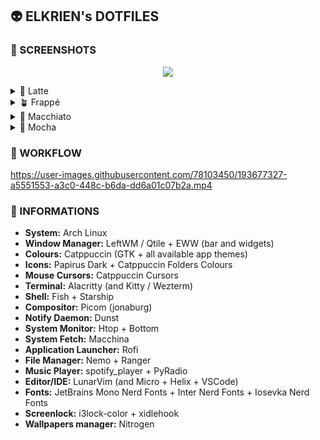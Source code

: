 ## 👽 ELKRIEN's DOTFILES

### 🦀 SCREENSHOTS

<p align="center">
  <img src="https://raw.githubusercontent.com/elkrien/actina-dotfiles/main/assets/catrice.png"/>
</p>

<details>
<summary>🌻 Latte</summary>
  <img src="https://raw.githubusercontent.com/elkrien/actina-dotfiles/main/assets/catrice-latte.png"/>
</details>
<details>
<summary>🪴 Frappé</summary>
  <img src="https://raw.githubusercontent.com/elkrien/actina-dotfiles/main/assets/catrice-frappe.png"/>
</details>
<details>
<summary>🌺 Macchiato</summary>
  <img src="https://raw.githubusercontent.com/elkrien/actina-dotfiles/main/assets/catrice-macchiato.png"/>
</details>
<details>
<summary>🌿 Mocha</summary>
  <img src="https://raw.githubusercontent.com/elkrien/actina-dotfiles/main/assets/catrice-mocha.png"/>
</details>

### 🐍 WORKFLOW

https://user-images.githubusercontent.com/78103450/193677327-a5551553-a3c0-448c-b6da-dd6a01c07b2a.mp4

### 🌼 INFORMATIONS

- **System:** Arch Linux
- **Window Manager:** LeftWM / Qtile + EWW (bar and widgets) 
- **Colours:** Catppuccin (GTK + all available app themes)
- **Icons:** Papirus Dark + Catppuccin Folders Colours
- **Mouse Cursors:** Catppuccin Cursors
- **Terminal:** Alacritty (and Kitty / Wezterm)
- **Shell:** Fish + Starship
- **Compositor:** Picom (jonaburg)
- **Notify Daemon:** Dunst
- **System Monitor:** Htop + Bottom
- **System Fetch:** Macchina
- **Application Launcher:** Rofi
- **File Manager:** Nemo + Ranger
- **Music Player:** spotify_player + PyRadio
- **Editor/IDE:** LunarVim (and Micro + Helix + VSCode)
- **Fonts:** JetBrains Mono Nerd Fonts + Inter Nerd Fonts + Iosevka Nerd Fonts
- **Screenlock:** i3lock-color + xidlehook
- **Wallpapers manager:** Nitrogen
